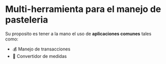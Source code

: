 # Multi-herramienta para el manejo de pasteleria

Su proposito es tener a la mano el uso de **aplicaciones comunes** tales como:

- 💰 Manejo de transacciones
- 🔄 Convertidor de medidas
